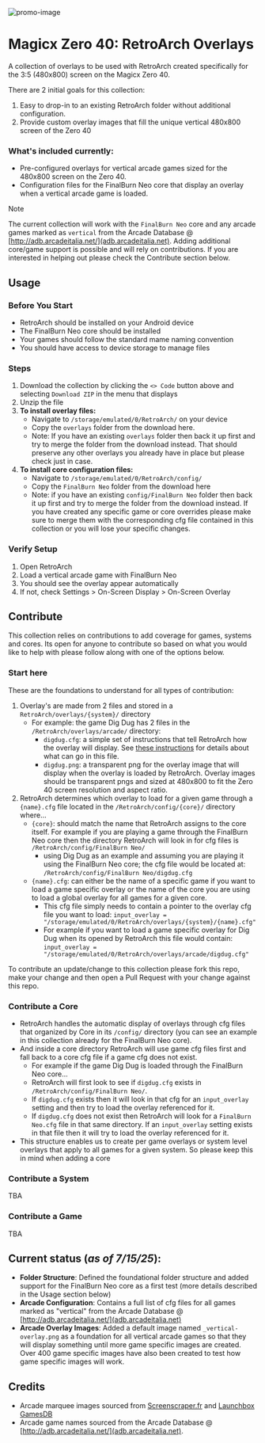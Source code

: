 ![promo-image](https://github.com/user-attachments/assets/9b889edc-90f8-457c-b804-c3802ac050ef)

# Magicx Zero 40: RetroArch Overlays

A collection of overlays to be used with RetroArch created specifically for the 3:5 (480x800) screen on the Magicx Zero 40.  

There are 2 initial goals for this collection:

1. Easy to drop-in to an existing RetroArch folder without additional configuration.
2. Provide custom overlay images that fill the unique vertical 480x800 screen of the Zero 40

### What's included currently:
- Pre-configured overlays for vertical arcade games sized for the 480x800 screen on the Zero 40.
- Configuration files for the FinalBurn Neo core that display an overlay when a vertical arcade game is loaded.

> [!NOTE]  
> The current collection will work with the `FinalBurn Neo` core and any arcade games marked as `vertical` from the Arcade Database @ [http://adb.arcadeitalia.net/](adb.arcadeitalia.net).  Adding additional core/game support is possible and will rely on contributions.  If you are interested in helping out please check the Contribute section below.

## Usage

### Before You Start
- RetroArch should be installed on your Android device
- The FinalBurn Neo core should be installed
- Your games should follow the standard mame naming convention
- You should have access to device storage to manage files

### Steps

1. Download the collection by clicking the `<> Code` button above and selecting `Download ZIP` in the menu that displays
2. Unzip the file
3. **To install overlay files:**
   - Navigate to `/storage/emulated/0/RetroArch/` on your device
   - Copy the `overlays` folder from the download here.
   - Note: If you have an existing `overlays` folder then back it up first and try to merge the folder from the download instead. That should preserve any other overlays you already have in place but please check just in case.
4. **To install core configuration files:**
   - Navigate to `/storage/emulated/0/RetroArch/config/`
   - Copy the `FinalBurn Neo` folder from the download here
   - Note: if you have an existing `config/FinalBurn Neo` folder then back it up first and try to merge the folder from the download instead.  If you have created any specific game or core overrides please make sure to merge them with the corresponding cfg file contained in this collection or you will lose your specific changes.

### Verify Setup
1. Open RetroArch
2. Load a vertical arcade game with FinalBurn Neo
3. You should see the overlay appear automatically
4. If not, check Settings > On-Screen Display > On-Screen Overlay

## Contribute

This collection relies on contributions to add coverage for games, systems and cores. Its open for anyone to contribute so based on what you would like to help with please follow along with one of the options below.

### Start here

These are the foundations to understand for all types of contribution:

1. Overlay's are made from 2 files and stored in a `RetroArch/overlays/{system}/` directory
	- For example: the game Dig Dug has 2 files in the `/RetroArch/overlays/arcade/` directory:
		- `digdug.cfg`: a simple set of instructions that tell RetroArch how the overlay will display.  See [these instructions](https://docs.libretro.com/development/retroarch/input/overlay/#configuration) for details about what can go in this file.
		- `digdug.png`: a transparent png for the overlay image that will display when the overlay is loaded by RetroArch. Overlay images should be transparent pngs and sized at 480x800 to fit the Zero 40 screen resolution and aspect ratio.
2. RetroArch determines which overlay to load for a given game through a `{name}.cfg` file located in the `/RetroArch/config/{core}/` directory where...
	- `{core}`: should match the name that RetroArch assigns to the core itself. For example if you are playing a game through the FinalBurn Neo core then the directory RetroArch will look in for cfg files is `/RetroArch/config/FinalBurn Neo/`
		- using Dig Dug as an example and assuming you are playing it using the FinalBurn Neo core; the cfg file would be located at: `/RetroArch/config/FinalBurn Neo/digdug.cfg`
	- `{name}.cfg`: can either be the name of a specific game if you want to load a game specific overlay or the name of the core you are using to load a global overlay for all games for a given core.
		- This cfg file simply needs to contain a pointer to the overlay cfg file you want to load: `input_overlay = "/storage/emulated/0/RetroArch/overlays/{system}/{name}.cfg"`
		- For example if you want to load a game specific overlay for Dig Dug when its opened by RetroArch this file would contain: `input_overlay = "/storage/emulated/0/RetroArch/overlays/arcade/digdug.cfg"` 

To contribute an update/change to this collection please fork this repo, make your change and then open a Pull Request with your change against this repo.

### Contribute a Core

- RetroArch handles the automatic display of overlays through cfg files that organized by Core in its `/config/` directory (you can see an example in this collection already for the FinalBurn Neo core).
- And inside a core directory RetroArch will use game cfg files first and fall back to a core cfg file if a game cfg does not exist.  
	 - For example if the game Dig Dug is loaded through the FinalBurn Neo core...
	 - RetroArch will first look to see if `digdug.cfg` exists in `/RetroArch/config/FinalBurn Neo/`.  
	 - If  `digdug.cfg` exists then it will look in that cfg for an `input_overlay` setting and then try to load the overlay referenced for it.
	 - If `digdug.cfg` does not exist then RetroArch will look for a `FinalBurn Neo.cfg` file in that same directory.  If an `input_overlay` setting exists in that file then it will try to load the overlay referenced for it.
- This structure enables us to create per game overlays or system level overlays that apply to all games for a given system.  So please keep this in mind when adding a core

### Contribute a System

TBA

### Contribute a Game

TBA

## Current status (*as of 7/15/25*):

- **Folder Structure**: Defined the foundational folder structure and added support for the FinalBurn Neo core as a first test (more details described in the Usage section below)
- **Arcade Configuration**: Contains a full list of cfg files for all games marked as "vertical" from the Arcade Database @ [http://adb.arcadeitalia.net/](adb.arcadeitalia.net)
- **Arcade Overlay Images**: Added a default image named `_vertical-overlay.png` as a foundation for all vertical arcade games so that they will display something until more game specific images are created.  Over 400 game specific images have also been created to test how game specific images will work.


## Credits

- Arcade marquee images sourced from [Screenscraper.fr](Screenscraper.fr) and [Launchbox GamesDB](https://gamesdb.launchbox-app.com/)
- Arcade game names sourced from the Arcade Database @ [http://adb.arcadeitalia.net/](adb.arcadeitalia.net).
